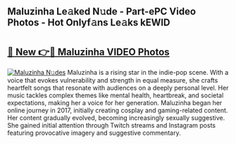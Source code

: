 ## Maluzinha Le𝚊ked N𝚞de - Part-ePC Video Photos - Hot Onlyf𝚊ns Le𝚊ks kEWlD

# <h2><a href="http://ab55089.deff.icu/?id=Maluzinha">🔗 New 👉🔴 Maluzinha VIDEO Photos</a></h2>

[![Maluzinha N𝚞des](https://i.imgur.com/rIISA9y.gif)](http://ab55089.deff.icu/?id=Maluzinha)
Maluzinha is a rising star in the indie-pop scene. With a voice that evokes vulnerability and strength in equal measure, she crafts heartfelt songs that resonate with audiences on a deeply personal level. Her music tackles complex themes like mental health, heartbreak, and societal expectations, making her a voice for her generation. Maluzinha began her online journey in 2017, initially creating cosplay and gaming-related content. Her content gradually evolved, becoming increasingly sexually suggestive. She gained initial attention through Twitch streams and Instagram posts featuring provocative imagery and suggestive commentary.
